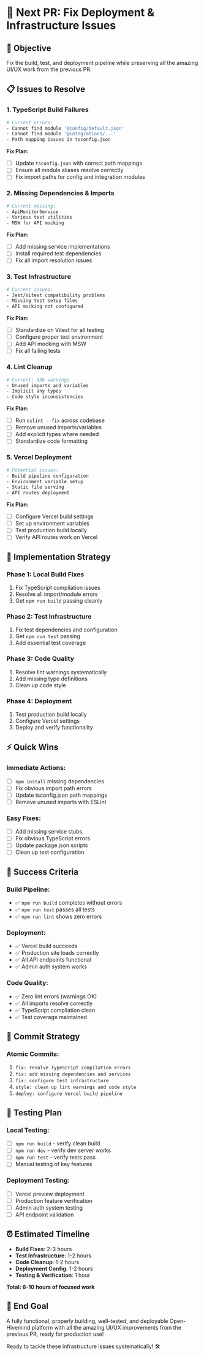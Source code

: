 # 🔧 Next PR: Fix Deployment & Infrastructure Issues

## **🎯 Objective**
Fix the build, test, and deployment pipeline while preserving all the amazing UI/UX work from the previous PR.

## **📋 Issues to Resolve**

### **1. TypeScript Build Failures**
```bash
# Current errors:
- Cannot find module '@config/default.json'
- Cannot find module '@integrations/...'
- Path mapping issues in tsconfig.json
```

**Fix Plan:**
- [ ] Update `tsconfig.json` with correct path mappings
- [ ] Ensure all module aliases resolve correctly
- [ ] Fix import paths for config and integration modules

### **2. Missing Dependencies & Imports**
```bash
# Current missing:
- ApiMonitorService 
- Various test utilities
- MSW for API mocking
```

**Fix Plan:**
- [ ] Add missing service implementations
- [ ] Install required test dependencies
- [ ] Fix all import resolution issues

### **3. Test Infrastructure**
```bash
# Current issues:
- Jest/Vitest compatibility problems
- Missing test setup files
- API mocking not configured
```

**Fix Plan:**
- [ ] Standardize on Vitest for all testing
- [ ] Configure proper test environment
- [ ] Add API mocking with MSW
- [ ] Fix all failing tests

### **4. Lint Cleanup**
```bash
# Current: 336 warnings
- Unused imports and variables
- Implicit any types
- Code style inconsistencies
```

**Fix Plan:**
- [ ] Run `eslint --fix` across codebase
- [ ] Remove unused imports/variables
- [ ] Add explicit types where needed
- [ ] Standardize code formatting

### **5. Vercel Deployment**
```bash
# Potential issues:
- Build pipeline configuration
- Environment variable setup
- Static file serving
- API routes deployment
```

**Fix Plan:**
- [ ] Configure Vercel build settings
- [ ] Set up environment variables
- [ ] Test production build locally
- [ ] Verify API routes work on Vercel

## **🚀 Implementation Strategy**

### **Phase 1: Local Build Fixes**
1. Fix TypeScript compilation issues
2. Resolve all import/module errors
3. Get `npm run build` passing cleanly

### **Phase 2: Test Infrastructure**
1. Fix test dependencies and configuration
2. Get `npm run test` passing
3. Add essential test coverage

### **Phase 3: Code Quality**
1. Resolve lint warnings systematically
2. Add missing type definitions
3. Clean up code style

### **Phase 4: Deployment**
1. Test production build locally
2. Configure Vercel settings
3. Deploy and verify functionality

## **⚡ Quick Wins**

### **Immediate Actions:**
- [ ] `npm install` missing dependencies
- [ ] Fix obvious import path errors
- [ ] Update tsconfig.json path mappings
- [ ] Remove unused imports with ESLint

### **Easy Fixes:**
- [ ] Add missing service stubs
- [ ] Fix obvious TypeScript errors
- [ ] Update package.json scripts
- [ ] Clean up test configuration

## **🎯 Success Criteria**

### **Build Pipeline:**
- ✅ `npm run build` completes without errors
- ✅ `npm run test` passes all tests
- ✅ `npm run lint` shows zero errors

### **Deployment:**
- ✅ Vercel build succeeds
- ✅ Production site loads correctly
- ✅ All API endpoints functional
- ✅ Admin auth system works

### **Code Quality:**
- ✅ Zero lint errors (warnings OK)
- ✅ All imports resolve correctly
- ✅ TypeScript compilation clean
- ✅ Test coverage maintained

## **📝 Commit Strategy**

### **Atomic Commits:**
1. `fix: resolve TypeScript compilation errors`
2. `fix: add missing dependencies and services`
3. `fix: configure test infrastructure`
4. `style: clean up lint warnings and code style`
5. `deploy: configure Vercel build pipeline`

## **🔄 Testing Plan**

### **Local Testing:**
- [ ] `npm run build` - verify clean build
- [ ] `npm run dev` - verify dev server works
- [ ] `npm run test` - verify tests pass
- [ ] Manual testing of key features

### **Deployment Testing:**
- [ ] Vercel preview deployment
- [ ] Production feature verification
- [ ] Admin auth system testing
- [ ] API endpoint validation

## **⏰ Estimated Timeline**

- **Build Fixes**: 2-3 hours
- **Test Infrastructure**: 1-2 hours  
- **Code Cleanup**: 1-2 hours
- **Deployment Config**: 1-2 hours
- **Testing & Verification**: 1 hour

**Total: 6-10 hours of focused work**

## **🎉 End Goal**

A fully functional, properly building, well-tested, and deployable Open-Hivemind platform with all the amazing UI/UX improvements from the previous PR, ready for production use!

Ready to tackle these infrastructure issues systematically! 🛠️